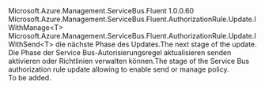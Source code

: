 <Type Name="IWithSendOrManage&lt;T&gt;" FullName="Microsoft.Azure.Management.ServiceBus.Fluent.AuthorizationRule.Update.IWithSendOrManage&lt;T&gt;">
  <TypeSignature Language="C#" Value="public interface IWithSendOrManage&lt;T&gt; : Microsoft.Azure.Management.ServiceBus.Fluent.AuthorizationRule.Update.IWithManage&lt;T&gt;, Microsoft.Azure.Management.ServiceBus.Fluent.AuthorizationRule.Update.IWithSend&lt;T&gt;" />
  <TypeSignature Language="ILAsm" Value=".class public interface auto ansi abstract IWithSendOrManage`1&lt;T&gt; implements class Microsoft.Azure.Management.ServiceBus.Fluent.AuthorizationRule.Update.IWithManage`1&lt;!T&gt;, class Microsoft.Azure.Management.ServiceBus.Fluent.AuthorizationRule.Update.IWithSend`1&lt;!T&gt;" />
  <TypeSignature Language="DocId" Value="T:Microsoft.Azure.Management.ServiceBus.Fluent.AuthorizationRule.Update.IWithSendOrManage`1" />
  <TypeSignature Language="VB.NET" Value="Public Interface IWithSendOrManage(Of T)&#xA;Implements IWithManage(Of T), IWithSend(Of T)" />
  <TypeSignature Language="F#" Value="type IWithSendOrManage&lt;'T&gt; = interface&#xA;    interface IWithSend&lt;'T&gt;&#xA;    interface IWithManage&lt;'T&gt;" />
  <AssemblyInfo>
    <AssemblyName>Microsoft.Azure.Management.ServiceBus.Fluent</AssemblyName>
    <AssemblyVersion>1.0.0.60</AssemblyVersion>
  </AssemblyInfo>
  <TypeParameters>
    <TypeParameter Name="T" />
  </TypeParameters>
  <Interfaces>
    <Interface>
      <InterfaceName>Microsoft.Azure.Management.ServiceBus.Fluent.AuthorizationRule.Update.IWithManage&lt;T&gt;</InterfaceName>
    </Interface>
    <Interface>
      <InterfaceName>Microsoft.Azure.Management.ServiceBus.Fluent.AuthorizationRule.Update.IWithSend&lt;T&gt;</InterfaceName>
    </Interface>
  </Interfaces>
  <Docs>
    <typeparam name="T"><span data-ttu-id="9359c-101">die nächste Phase des Updates.</span><span class="sxs-lookup"><span data-stu-id="9359c-101">The next stage of the update.</span></span></typeparam>
    <summary>
            <span data-ttu-id="9359c-102">Die Phase der Service Bus-Autorisierungsregel aktualisieren senden aktivieren oder Richtlinien verwalten können.</span><span class="sxs-lookup"><span data-stu-id="9359c-102">The stage of the Service Bus authorization rule update allowing to enable send or manage policy.</span></span>
            </summary>
    <remarks>To be added.</remarks>
  </Docs>
  <Members />
</Type>